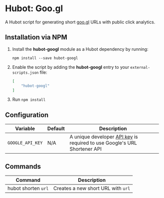 # Hubot: Goo.gl

A Hubot script for generating short [goo.gl](https://goo.gl/) URLs with public click analytics.


## Installation via NPM

1. Install the __hubot-googl__ module as a Hubot dependency by running:

    ```
    npm install --save hubot-googl
    ```

2. Enable the script by adding the __hubot-googl__ entry to your `external-scripts.json` file:

    ```json
    [
        "hubot-googl"
    ]
    ```

3. Run `npm install`


## Configuration

Variable | Default | Description
--- | --- | ---
`GOOGLE_API_KEY` | N/A | A unique developer [API key](https://developers.google.com/url-shortener/v1/getting_started#auth) is required to use Google's URL Shortener API


## Commands

Command | Description
--- | ---
hubot shorten `url` | Creates a new short URL with `url`